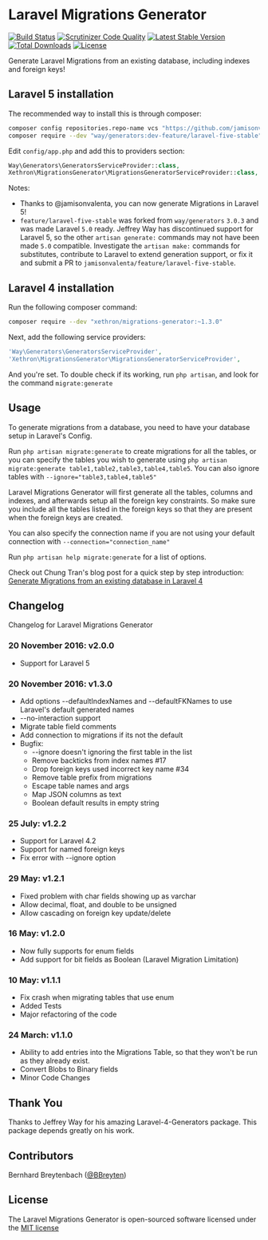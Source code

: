 # Laravel Migrations Generator

[![Build Status](https://travis-ci.org/Xethron/migrations-generator.svg)](https://travis-ci.org/Xethron/migrations-generator)
[![Scrutinizer Code Quality](https://scrutinizer-ci.com/g/Xethron/migrations-generator/badges/quality-score.png?s=41d919c6d044749cb8575bb936efbddc4cebc0d8)](https://scrutinizer-ci.com/g/Xethron/migrations-generator/)
[![Latest Stable Version](https://poser.pugx.org/xethron/migrations-generator/v/stable.png)](https://packagist.org/packages/xethron/migrations-generator)
[![Total Downloads](https://poser.pugx.org/xethron/migrations-generator/downloads.png)](https://packagist.org/packages/xethron/migrations-generator)
[![License](https://poser.pugx.org/xethron/migrations-generator/license.png)](https://packagist.org/packages/xethron/migrations-generator)

Generate Laravel Migrations from an existing database, including indexes and foreign keys!

## Laravel 5 installation

The recommended way to install this is through composer:

```bash
composer config repositories.repo-name vcs "https://github.com/jamisonvalenta/Laravel-4-Generators.git"
composer require --dev "way/generators:dev-feature/laravel-five-stable" "xethron/migrations-generator"
```

Edit `config/app.php` and add this to providers section:

```php
Way\Generators\GeneratorsServiceProvider::class,
Xethron\MigrationsGenerator\MigrationsGeneratorServiceProvider::class,
```

Notes:
* Thanks to @jamisonvalenta, you can now generate Migrations in Laravel 5!
* `feature/laravel-five-stable` was forked from `way/generators` `3.0.3` and was made Laravel `5.0` ready. Jeffrey Way has discontinued support for Laravel 5, so the other `artisan generate:` commands may not have been made `5.0` compatible.  Investigate the `artisan make:` commands for substitutes, contribute to Laravel to extend generation support, or fix it and submit a PR to `jamisonvalenta/feature/laravel-five-stable`.

## Laravel 4 installation

Run the following composer command:

```bash
composer require --dev "xethron/migrations-generator:~1.3.0"
```

Next, add the following service providers:

```php
'Way\Generators\GeneratorsServiceProvider',
'Xethron\MigrationsGenerator\MigrationsGeneratorServiceProvider',
```

And you're set. To double check if its working, run `php artisan`, and look for the command `migrate:generate`

## Usage

To generate migrations from a database, you need to have your database setup in Laravel's Config.

Run `php artisan migrate:generate` to create migrations for all the tables, or you can specify the tables you wish to generate using `php artisan migrate:generate table1,table2,table3,table4,table5`. You can also ignore tables with `--ignore="table3,table4,table5"`

Laravel Migrations Generator will first generate all the tables, columns and indexes, and afterwards setup all the foreign key constraints. So make sure you include all the tables listed in the foreign keys so that they are present when the foreign keys are created.

You can also specify the connection name if you are not using your default connection with `--connection="connection_name"`

Run `php artisan help migrate:generate` for a list of options.

Check out Chung Tran's blog post for a quick step by step introduction: [Generate Migrations from an existing database in Laravel 4](http://codingtip.blogspot.com/2014/04/laravel-4-generate-migration-existed-dabase-laravel-4.html)

## Changelog

Changelog for Laravel Migrations Generator

### 20 November 2016: v2.0.0
* Support for Laravel 5

### 20 November 2016: v1.3.0
* Add options --defaultIndexNames and --defaultFKNames to use Laravel's default generated names
* --no-interaction support
* Migrate table field comments
* Add connection to migrations if its not the default
* Bugfix:
  * --ignore doesn't ignoring the first table in the list
  * Remove backticks from index names #17
  * Drop foreign keys used incorrect key name #34
  * Remove table prefix from migrations
  * Escape table names and args
  * Map JSON columns as text
  * Boolean default results in empty string

### 25 July: v1.2.2
* Support for Laravel 4.2
* Support for named foreign keys
* Fix error with --ignore option

### 29 May: v1.2.1
* Fixed problem with char fields showing up as varchar
* Allow decimal, float, and double to be unsigned
* Allow cascading on foreign key update/delete

### 16 May: v1.2.0
* Now fully supports for enum fields
* Add support for bit fields as Boolean (Laravel Migration Limitation)

### 10 May: v1.1.1
* Fix crash when migrating tables that use enum
* Added Tests
* Major refactoring of the code

### 24 March: v1.1.0
* Ability to add entries into the Migrations Table, so that they won't be run as they already exist.
* Convert Blobs to Binary fields
* Minor Code Changes

## Thank You

Thanks to Jeffrey Way for his amazing Laravel-4-Generators package. This package depends greatly on his work.

## Contributors

Bernhard Breytenbach ([@BBreyten](https://twitter.com/BBreyten))

## License

The Laravel Migrations Generator is open-sourced software licensed under the [MIT license](http://opensource.org/licenses/MIT)
